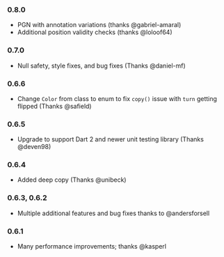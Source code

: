 ### 0.8.0
- PGN with annotation variations (thanks @gabriel-amaral)
- Additional position validity checks (thanks @loloof64)

### 0.7.0
- Null safety, style fixes, and bug fixes (Thanks @daniel-mf)

### 0.6.6
- Change `Color` from class to enum to fix `copy()` issue with `turn` getting flipped (Thanks @safield) 

### 0.6.5
- Upgrade to support Dart 2 and newer unit testing library (Thanks @deven98)

### 0.6.4
- Added deep copy (Thanks @unibeck)

### 0.6.3, 0.6.2
- Multiple additional features and bug fixes thanks to @andersforsell

### 0.6.1
- Many performance improvements; thanks @kasperl

